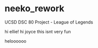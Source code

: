 # neeko_rework
UCSD DSC 80 Project - League of Legends

hi ellie!
hi joyce this isnt very fun


heloooooo